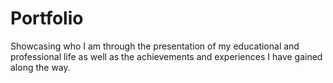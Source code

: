 # Portfolio
Showcasing who I am through the presentation of my educational and professional life as well as the achievements and experiences I have gained along the way.
